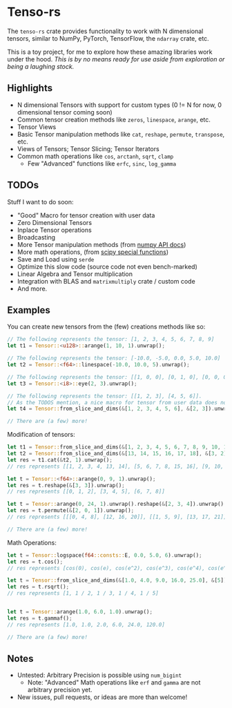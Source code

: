 # Tenso-rs

The `tenso-rs` crate provides functionality to work with N dimensional tensors, similar to NumPy, PyTorch, TensorFlow, the `ndarray` crate, etc.

This is a toy project, for me to explore how these amazing libraries work under the hood. *This is by no means ready for use aside from exploration or being a laughing stock.*

## Highlights
- N dimensional Tensors with support for custom types (0 != N for now, 0 dimensional tensor coming soon)
- Common tensor creation methods like `zeros`, `linespace`, `arange`, etc.
- Tensor Views
- Basic Tensor manipulation methods like `cat`, `reshape`, `permute`, `transpose`, etc.
- Views of Tensors; Tensor Slicing; Tensor Iterators
- Common math operations like `cos`, `arctanh`, `sqrt`, `clamp`
	- Few "Advanced" functions like `erfc`, `sinc`, `log_gamma`


## TODOs

Stuff I want to do soon:
- "Good" Macro for tensor creation with user data
- Zero Dimensional Tensors
- Inplace Tensor operations
- Broadcasting
- More Tensor manipulation methods (from [numpy API docs](https://numpy.org/doc/stable/reference/arrays.ndarray.html))
- More math operations, (from [scipy special functions](https://docs.scipy.org/doc/scipy/reference/special.html))
- Save and Load using `serde`
- Optimize this slow code (source code not even bench-marked)
- Linear Algebra and Tensor multiplication
- Integration with BLAS and `matrixmultiply` crate / custom code
- And more.

## Examples
You can create new tensors from the (few) creations methods like so:
```rust
// The following represents the tensor: [1, 2, 3, 4, 5, 6, 7, 8, 9]
let t1 = Tensor::<u128>::arange(1, 10, 1).unwrap();

// The following represents the tensor: [-10.0, -5.0, 0.0, 5.0, 10.0]
let t2 = Tensor::<f64>::linespace(-10.0, 10.0, 5).unwrap();

// The following represents the tensor: [[1, 0, 0], [0, 1, 0], [0, 0, 0]]
let t3 = Tensor::<i8>::eye(2, 3).unwrap();

// The following represents the tensor: [[1, 2, 3], [4, 5, 6]].
// As the TODOS mention, a nice macro for tensor from user data does not exist right now.
let t4 = Tensor::from_slice_and_dims(&[1, 2, 3, 4, 5, 6], &[2, 3]).unwrap();

// There are (a few) more!
```

Modification of tensors:
```rust
let t1 = Tensor::from_slice_and_dims(&[1, 2, 3, 4, 5, 6, 7, 8, 9, 10, 11, 12], &[3, 4]).unwrap();
let t2 = Tensor::from_slice_and_dims(&[13, 14, 15, 16, 17, 18], &[3, 2]).unwrap();
let res = t1.cat(&t2, 1).unwrap();
// res represents [[1, 2, 3, 4, 13, 14], [5, 6, 7, 8, 15, 16], [9, 10, 11, 12, 17, 18]]

let t = Tensor::<f64>::arange(0, 9, 1).unwrap();
let res = t.reshape(&[3, 3]).unwrap();
// res represents [[0, 1, 2], [3, 4, 5], [6, 7, 8]]

let t = Tensor::arange(0, 24, 1).unwrap().reshape(&[2, 3, 4]).unwrap();
let res = t.permute(&[2, 0, 1]).unwrap();
// res represents [[[0, 4, 8], [12, 16, 20]], [[1, 5, 9], [13, 17, 21]], [[2, 6, 10], [14, 18, 22]], [[3, 7, 11], [15, 19, 23]]]

// There are (a few) more!
```

Math Operations:
```rust
let t = Tensor::logspace(f64::consts::E, 0.0, 5.0, 6).unwrap();
let res = t.cos();
// res represents [cos(0), cos(e), cos(e^2), cos(e^3), cos(e^4), cos(e^5)]

let t = Tensor::from_slice_and_dims(&[1.0, 4.0, 9.0, 16.0, 25.0], &[5]).unwrap();
let res = t.rsqrt();
// res represents [1, 1 / 2, 1 / 3, 1 / 4, 1 / 5]


let t = Tensor::arange(1.0, 6.0, 1.0).unwrap();
let res = t.gammaf();
// res represents [1.0, 1.0, 2.0, 6.0, 24.0, 120.0]

// There are (a few) more!
```

## Notes
- Untested: Arbitrary Precision is possible using `num_bigint`
	- Note: "Advanced" Math operations like `erf` and `gamma` are not arbitrary precision yet.
- New issues, pull requests, or ideas are more than welcome!
